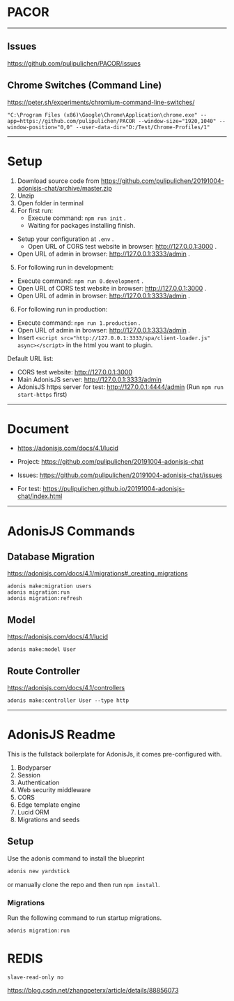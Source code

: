 
# PACOR

----

## Issues

https://github.com/pulipulichen/PACOR/issues

## Chrome Switches (Command Line)

https://peter.sh/experiments/chromium-command-line-switches/

````
"C:\Program Files (x86)\Google\Chrome\Application\chrome.exe" --app=https://github.com/pulipulichen/PACOR --window-size="1920,1040" --window-position="0,0" --user-data-dir="D:/Test/Chrome-Profiles/1"
````

----

# Setup

1. Download source code from https://github.com/pulipulichen/20191004-adonisjs-chat/archive/master.zip
2. Unzip
3. Open folder in terminal
4. For first run:
	* Execute command: `npm run init` . 
	* Waiting for packages installing finish.
  * Setup your configuration at `.env` .
	* Open URL of CORS test website in browser: http://127.0.0.1:3000 .
  * Open URL of admin in browser: http://127.0.0.1:3333/admin .
5. For following run in development:
  * Execute command: `npm run 0.development` .
  * Open URL of CORS test website in browser: http://127.0.0.1:3000 .
  * Open URL of admin in browser: http://127.0.0.1:3333/admin .
6. For following run in production: 
  * Execute command: `npm run 1.production` .
  * Open URL of admin in browser: http://127.0.0.1:3333/admin .
  * Insert `<script src="http://127.0.0.1:3333/spa/client-loader.js" async></script>` in the html you want to plugin.

Default URL list:

- CORS test website: http://127.0.0.1:3000
- Main AdonisJS server: http://127.0.0.1:3333/admin
- AdonisJS https server for test: http://127.0.0.1:4444/admin (Run `npm run start-https` first)

----

# Document

- https://adonisjs.com/docs/4.1/lucid
- Project: https://github.com/pulipulichen/20191004-adonisjs-chat
- Issues: https://github.com/pulipulichen/20191004-adonisjs-chat/issues

- For test: https://pulipulichen.github.io/20191004-adonisjs-chat/index.html


----

# AdonisJS Commands

## Database Migration

https://adonisjs.com/docs/4.1/migrations#_creating_migrations

````
adonis make:migration users
adonis migration:run
adonis migration:refresh
````

## Model

https://adonisjs.com/docs/4.1/lucid

````
adonis make:model User
````

## Route Controller

https://adonisjs.com/docs/4.1/controllers

````
adonis make:controller User --type http
````

----

# AdonisJS Readme

This is the fullstack boilerplate for AdonisJs, it comes pre-configured with.

1. Bodyparser
2. Session
3. Authentication
4. Web security middleware
5. CORS
6. Edge template engine
7. Lucid ORM
8. Migrations and seeds

## Setup

Use the adonis command to install the blueprint

```bash
adonis new yardstick
```

or manually clone the repo and then run `npm install`.


### Migrations

Run the following command to run startup migrations.

```js
adonis migration:run
```

# REDIS

````
slave-read-only no
````

https://blog.csdn.net/zhangpeterx/article/details/88856073
